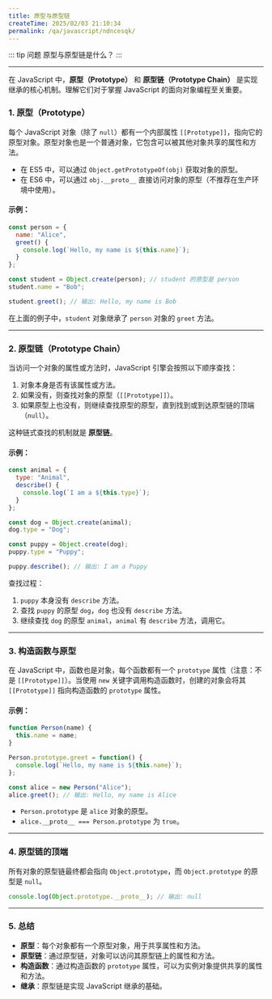 ```yaml
---
title: 原型与原型链
createTime: 2025/02/03 21:10:34
permalink: /qa/javascript/ndncesqk/
---
```


::: tip 问题
原型与原型链是什么？
:::

---

在 JavaScript 中，**原型（Prototype）** 和 **原型链（Prototype Chain）** 是实现继承的核心机制。理解它们对于掌握 JavaScript 的面向对象编程至关重要。

### 1. 原型（Prototype）
每个 JavaScript 对象（除了 `null`）都有一个内部属性 `[[Prototype]]`，指向它的原型对象。原型对象也是一个普通对象，它包含可以被其他对象共享的属性和方法。

- 在 ES5 中，可以通过 `Object.getPrototypeOf(obj)` 获取对象的原型。
- 在 ES6 中，可以通过 `obj.__proto__` 直接访问对象的原型（不推荐在生产环境中使用）。

#### 示例：
```javascript
const person = {
  name: "Alice",
  greet() {
    console.log(`Hello, my name is ${this.name}`);
  }
};

const student = Object.create(person); // student 的原型是 person
student.name = "Bob";

student.greet(); // 输出: Hello, my name is Bob
```

在上面的例子中，`student` 对象继承了 `person` 对象的 `greet` 方法。

---

### 2. 原型链（Prototype Chain）
当访问一个对象的属性或方法时，JavaScript 引擎会按照以下顺序查找：
1. 对象本身是否有该属性或方法。
2. 如果没有，则查找对象的原型（`[[Prototype]]`）。
3. 如果原型上也没有，则继续查找原型的原型，直到找到或到达原型链的顶端（`null`）。

这种链式查找的机制就是 **原型链**。

#### 示例：
```javascript
const animal = {
  type: "Animal",
  describe() {
    console.log(`I am a ${this.type}`);
  }
};

const dog = Object.create(animal);
dog.type = "Dog";

const puppy = Object.create(dog);
puppy.type = "Puppy";

puppy.describe(); // 输出: I am a Puppy
```

查找过程：
1. `puppy` 本身没有 `describe` 方法。
2. 查找 `puppy` 的原型 `dog`，`dog` 也没有 `describe` 方法。
3. 继续查找 `dog` 的原型 `animal`，`animal` 有 `describe` 方法，调用它。

---

### 3. 构造函数与原型
在 JavaScript 中，函数也是对象，每个函数都有一个 `prototype` 属性（注意：不是 `[[Prototype]]`）。当使用 `new` 关键字调用构造函数时，创建的对象会将其 `[[Prototype]]` 指向构造函数的 `prototype` 属性。

#### 示例：
```javascript
function Person(name) {
  this.name = name;
}

Person.prototype.greet = function() {
  console.log(`Hello, my name is ${this.name}`);
};

const alice = new Person("Alice");
alice.greet(); // 输出: Hello, my name is Alice
```

- `Person.prototype` 是 `alice` 对象的原型。
- `alice.__proto__ === Person.prototype` 为 `true`。

---

### 4. 原型链的顶端
所有对象的原型链最终都会指向 `Object.prototype`，而 `Object.prototype` 的原型是 `null`。

```javascript
console.log(Object.prototype.__proto__); // 输出: null
```

---

### 5. 总结
- **原型**：每个对象都有一个原型对象，用于共享属性和方法。
- **原型链**：通过原型链，对象可以访问其原型链上的属性和方法。
- **构造函数**：通过构造函数的 `prototype` 属性，可以为实例对象提供共享的属性和方法。
- **继承**：原型链是实现 JavaScript 继承的基础。

